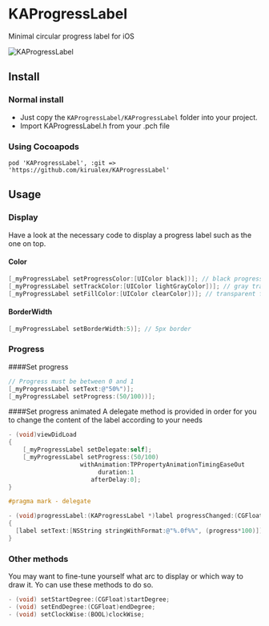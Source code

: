 # KAProgressLabel

Minimal circular progress label for iOS

![KAProgressLabel](http://i.imgur.com/NHlXx10.png)

## Install

### Normal install

* Just copy the `KAProgressLabel/KAProgressLabel` folder into your project.
* Import KAProgressLabel.h from your .pch file

### Using Cocoapods

`pod 'KAProgressLabel', :git => 'https://github.com/kirualex/KAProgressLabel'`

## Usage

### Display

Have a look at the necessary code to display a progress label such as the one on top.

#### Color

```objective-c
[_myProgressLabel setProgressColor:[UIColor black])]; // black progress bar
[_myProgressLabel setTrackColor:[UIColor lightGrayColor])]; // gray track bar
[_myProgressLabel setFillColor:[UIColor clearColor])]; // transparent fill color
```

#### BorderWidth

```objective-c
[_myProgressLabel setBorderWidth:5)]; // 5px border
```

### Progress

####Set progress

```objective-c
// Progress must be between 0 and 1
[_myProgressLabel setText:@"50%")];
[_myProgressLabel setProgress:(50/100))];
```

####Set progress animated
A delegate method is provided in order for you to change the content of the label according to your needs

```objective-c
- (void)viewDidLoad
{
	[_myProgressLabel setDelegate:self];
	[_myProgressLabel setProgress:(50/100)
	                withAnimation:TPPropertyAnimationTimingEaseOut
	                     duration:1
	                   afterDelay:0];
}

#pragma mark - delegate

- (void)progressLabel:(KAProgressLabel *)label progressChanged:(CGFloat)progress
{
  [label setText:[NSString stringWithFormat:@"%.0f%%", (progress*100)]];
}
```

### Other methods

You may want to fine-tune yourself what arc to display or which way to draw it.
Yo can use these methods to do so.

```objective-c
- (void) setStartDegree:(CGFloat)startDegree;
- (void) setEndDegree:(CGFloat)endDegree;
- (void) setClockWise:(BOOL)clockWise;
```


